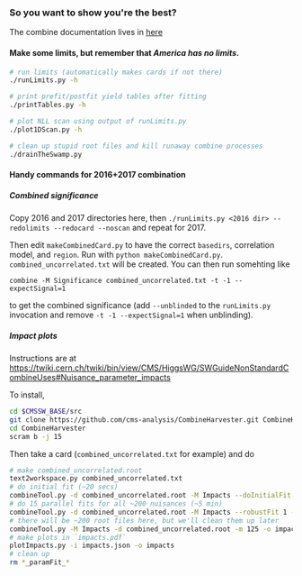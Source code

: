 ### So you want to show you're the best?

The combine documentation lives in [here](https://twiki.cern.ch/twiki/bin/view/CMS/SWGuideHiggsAnalysisCombinedLimit#How_to_run_the_tool)

#### Make some limits, but remember that *America has no limits*.
```bash
# run limits (automatically makes cards if not there)
./runLimits.py -h

# print prefit/postfit yield tables after fitting
./printTables.py -h

# plot NLL scan using output of runLimits.py
./plot1DScan.py -h

# clean up stupid root files and kill runaway combine processes
./drainTheSwamp.py
```

#### Handy commands for 2016+2017 combination

##### Combined significance

Copy 2016 and 2017 directories here, then
`./runLimits.py <2016 dir> --redolimits --redocard --noscan`
and repeat for 2017.

Then edit `makeCombinedCard.py` to have the correct `basedirs`, correlation model, and `region`. Run with `python makeCombinedCard.py`. 
`combined_uncorrelated.txt` will be created. You can then run somehting like 
```
combine -M Significance combined_uncorrelated.txt -t -1 --expectSignal=1
```
to get the combined significance (add `--unblinded` to the `runLimits.py` invocation and remove `-t -1 --expectSignal=1` when unblinding).


##### Impact plots
Instructions are at https://twiki.cern.ch/twiki/bin/view/CMS/HiggsWG/SWGuideNonStandardCombineUses#Nuisance_parameter_impacts

To install,
```bash
cd $CMSSW_BASE/src
git clone https://github.com/cms-analysis/CombineHarvester.git CombineHarvester
cd CombineHarvester
scram b -j 15
```

Then take a card (`combined_uncorrelated.txt` for example) and do
```bash
# make combined_uncorrelated.root
text2workspace.py combined_uncorrelated.txt
# do initial fit (~20 secs)
combineTool.py -d combined_uncorrelated.root -M Impacts --doInitialFit --robustFit 1 -m 125  -t -1 --expectSignal=1
# do 15 parallel fits for all ~200 nuisances (~5 min)
combineTool.py -d combined_uncorrelated.root -M Impacts --robustFit 1 --doFits -m 125 --parallel 15  -t -1 --expectSignal=1
# there will be ~200 root files here, but we'll clean them up later
combineTool.py -M Impacts -d combined_uncorrelated.root -m 125 -o impacts.json
# make plots in `impacts.pdf`
plotImpacts.py -i impacts.json -o impacts
# clean up
rm *_paramFit_*
```

